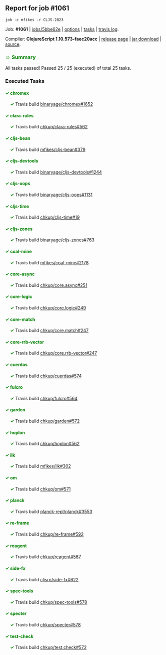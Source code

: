 ## Report for job #1061
```
job -c mfikes -r CLJS-2823
```


Job: **#1061** | [jobs/5bbe62e](https://github.com/cljs-oss/canary/commit/5bbe62edc8fff0b5387b3337540d4cca4dc583f5) | [options](options.edn) | [tasks](tasks.edn) | [travis log](https://travis-ci.org/cljs-oss/canary/builds/574032871).

Compiler: **ClojureScript 1.10.573-faec20acc** | [release page](https://github.com/cljs-oss/canary/releases/tag/r1.10.573-faec20acc) | [jar download](https://github.com/cljs-oss/canary/releases/download/r1.10.573-faec20acc/clojurescript-1.10.573-faec20acc.jar) | [source](https://github.com/mfikes/clojurescript/commit/faec20acc5bbc2962480690f4f4b4222af1be91e).

### <b style='color:green'>☺ Summary</b>

All tasks passed! Passed 25 / 25 (executed) of total 25 tasks.

### Executed Tasks

#### <b style='color:green'>&#x2713; chromex</b>
&nbsp;&nbsp;&nbsp;&nbsp;<b style='color:green'>&#x2713;</b> Travis build [binaryage/chromex#1652](https://travis-ci.org/binaryage/chromex/builds/574034940)<br>

#### <b style='color:green'>&#x2713; clara-rules</b>
&nbsp;&nbsp;&nbsp;&nbsp;<b style='color:green'>&#x2713;</b> Travis build [chkup/clara-rules#562](https://travis-ci.org/chkup/clara-rules/builds/574034963)<br>

#### <b style='color:green'>&#x2713; cljs-bean</b>
&nbsp;&nbsp;&nbsp;&nbsp;<b style='color:green'>&#x2713;</b> Travis build [mfikes/cljs-bean#379](https://travis-ci.org/mfikes/cljs-bean/builds/574034953)<br>

#### <b style='color:green'>&#x2713; cljs-devtools</b>
&nbsp;&nbsp;&nbsp;&nbsp;<b style='color:green'>&#x2713;</b> Travis build [binaryage/cljs-devtools#1244](https://travis-ci.org/binaryage/cljs-devtools/builds/574034955)<br>

#### <b style='color:green'>&#x2713; cljs-oops</b>
&nbsp;&nbsp;&nbsp;&nbsp;<b style='color:green'>&#x2713;</b> Travis build [binaryage/cljs-oops#1131](https://travis-ci.org/binaryage/cljs-oops/builds/574034990)<br>

#### <b style='color:green'>&#x2713; cljs-time</b>
&nbsp;&nbsp;&nbsp;&nbsp;<b style='color:green'>&#x2713;</b> Travis build [chkup/cljs-time#19](https://travis-ci.org/chkup/cljs-time/builds/574034977)<br>

#### <b style='color:green'>&#x2713; cljs-zones</b>
&nbsp;&nbsp;&nbsp;&nbsp;<b style='color:green'>&#x2713;</b> Travis build [binaryage/cljs-zones#763](https://travis-ci.org/binaryage/cljs-zones/builds/574034973)<br>

#### <b style='color:green'>&#x2713; coal-mine</b>
&nbsp;&nbsp;&nbsp;&nbsp;<b style='color:green'>&#x2713;</b> Travis build [mfikes/coal-mine#2178](https://travis-ci.org/mfikes/coal-mine/builds/574034989)<br>

#### <b style='color:green'>&#x2713; core-async</b>
&nbsp;&nbsp;&nbsp;&nbsp;<b style='color:green'>&#x2713;</b> Travis build [chkup/core.async#251](https://travis-ci.org/chkup/core.async/builds/574035022)<br>

#### <b style='color:green'>&#x2713; core-logic</b>
&nbsp;&nbsp;&nbsp;&nbsp;<b style='color:green'>&#x2713;</b> Travis build [chkup/core.logic#249](https://travis-ci.org/chkup/core.logic/builds/574035065)<br>

#### <b style='color:green'>&#x2713; core-match</b>
&nbsp;&nbsp;&nbsp;&nbsp;<b style='color:green'>&#x2713;</b> Travis build [chkup/core.match#247](https://travis-ci.org/chkup/core.match/builds/574035067)<br>

#### <b style='color:green'>&#x2713; core-rrb-vector</b>
&nbsp;&nbsp;&nbsp;&nbsp;<b style='color:green'>&#x2713;</b> Travis build [chkup/core.rrb-vector#247](https://travis-ci.org/chkup/core.rrb-vector/builds/574035077)<br>

#### <b style='color:green'>&#x2713; cuerdas</b>
&nbsp;&nbsp;&nbsp;&nbsp;<b style='color:green'>&#x2713;</b> Travis build [chkup/cuerdas#574](https://travis-ci.org/chkup/cuerdas/builds/574035475)<br>

#### <b style='color:green'>&#x2713; fulcro</b>
&nbsp;&nbsp;&nbsp;&nbsp;<b style='color:green'>&#x2713;</b> Travis build [chkup/fulcro#564](https://travis-ci.org/chkup/fulcro/builds/574035111)<br>

#### <b style='color:green'>&#x2713; garden</b>
&nbsp;&nbsp;&nbsp;&nbsp;<b style='color:green'>&#x2713;</b> Travis build [chkup/garden#572](https://travis-ci.org/chkup/garden/builds/574035174)<br>

#### <b style='color:green'>&#x2713; hoplon</b>
&nbsp;&nbsp;&nbsp;&nbsp;<b style='color:green'>&#x2713;</b> Travis build [chkup/hoplon#562](https://travis-ci.org/chkup/hoplon/builds/574035176)<br>

#### <b style='color:green'>&#x2713; ilk</b>
&nbsp;&nbsp;&nbsp;&nbsp;<b style='color:green'>&#x2713;</b> Travis build [mfikes/ilk#302](https://travis-ci.org/mfikes/ilk/builds/574035365)<br>

#### <b style='color:green'>&#x2713; om</b>
&nbsp;&nbsp;&nbsp;&nbsp;<b style='color:green'>&#x2713;</b> Travis build [chkup/om#571](https://travis-ci.org/chkup/om/builds/574035391)<br>

#### <b style='color:green'>&#x2713; planck</b>
&nbsp;&nbsp;&nbsp;&nbsp;<b style='color:green'>&#x2713;</b> Travis build [planck-repl/planck#3553](https://travis-ci.org/planck-repl/planck/builds/574035500)<br>

#### <b style='color:green'>&#x2713; re-frame</b>
&nbsp;&nbsp;&nbsp;&nbsp;<b style='color:green'>&#x2713;</b> Travis build [chkup/re-frame#592](https://travis-ci.org/chkup/re-frame/builds/574035532)<br>

#### <b style='color:green'>&#x2713; reagent</b>
&nbsp;&nbsp;&nbsp;&nbsp;<b style='color:green'>&#x2713;</b> Travis build [chkup/reagent#567](https://travis-ci.org/chkup/reagent/builds/574035210)<br>

#### <b style='color:green'>&#x2713; side-fx</b>
&nbsp;&nbsp;&nbsp;&nbsp;<b style='color:green'>&#x2713;</b> Travis build [cljsrn/side-fx#622](https://travis-ci.org/cljsrn/side-fx/builds/574035277)<br>

#### <b style='color:green'>&#x2713; spec-tools</b>
&nbsp;&nbsp;&nbsp;&nbsp;<b style='color:green'>&#x2713;</b> Travis build [chkup/spec-tools#578](https://travis-ci.org/chkup/spec-tools/builds/574035304)<br>

#### <b style='color:green'>&#x2713; specter</b>
&nbsp;&nbsp;&nbsp;&nbsp;<b style='color:green'>&#x2713;</b> Travis build [chkup/specter#578](https://travis-ci.org/chkup/specter/builds/574035235)<br>

#### <b style='color:green'>&#x2713; test-check</b>
&nbsp;&nbsp;&nbsp;&nbsp;<b style='color:green'>&#x2713;</b> Travis build [chkup/test.check#572](https://travis-ci.org/chkup/test.check/builds/574035348)<br>